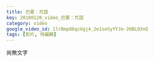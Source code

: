```yaml
---
title: 巴夏：咒語
key: 20180120_video_巴夏：咒語
category: video
google_video_id: 1lrBmpO6qcUgj4_2e1seSyYYJe-26BLO3nQ
tags: [影片, 待編輯]
---
```


尚無文字
